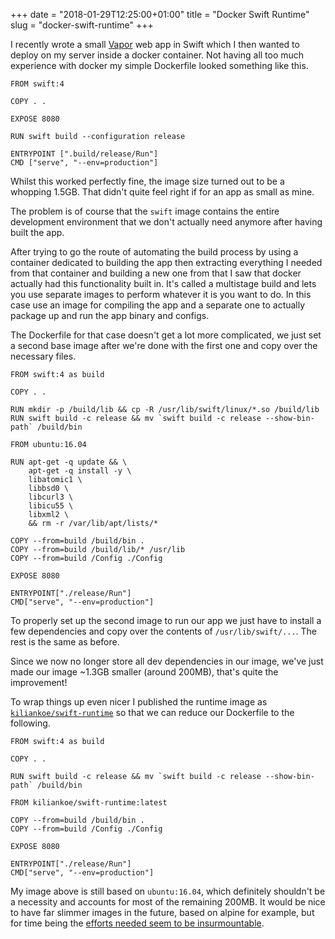 +++
date = "2018-01-29T12:25:00+01:00"
title = "Docker Swift Runtime"
slug = "docker-swift-runtime"
+++

I recently wrote a small [Vapor](https://vapor.codes) web app in Swift which I then wanted to deploy on my server inside a docker container. Not having all too much experience with docker my simple Dockerfile looked something like this.

```shell
FROM swift:4

COPY . .

EXPOSE 8080

RUN swift build --configuration release

ENTRYPOINT [".build/release/Run"]
CMD ["serve", "--env=production"]
```

Whilst this worked perfectly fine, the image size turned out to be a whopping 1.5GB. That didn't quite feel right if for an app as small as mine.

The problem is of course that the `swift` image contains the entire development environment that we don't actually need anymore after having built the app.

After trying to go the route of automating the build process by using a container dedicated to building the app then extracting everything I needed from that container and building a new one from that I saw that docker actually had this functionality built in. It's called a multistage build and lets you use separate images to perform whatever it is you want to do. In this case use an image for compiling the app and a separate one to actually package up and run the app binary and configs.

The Dockerfile for that case doesn't get a lot more complicated, we just set a second base image after we're done with the first one and copy over the necessary files.

```shell
FROM swift:4 as build

COPY . .

RUN mkdir -p /build/lib && cp -R /usr/lib/swift/linux/*.so /build/lib
RUN swift build -c release && mv `swift build -c release --show-bin-path` /build/bin

FROM ubuntu:16.04

RUN apt-get -q update && \
    apt-get -q install -y \
    libatomic1 \
    libbsd0 \
    libcurl3 \
    libicu55 \
    libxml2 \
    && rm -r /var/lib/apt/lists/*

COPY --from=build /build/bin .
COPY --from=build /build/lib/* /usr/lib
COPY --from=build /Config ./Config

EXPOSE 8080

ENTRYPOINT["./release/Run"]
CMD["serve", "--env=production"]
```

To properly set up the second image to run our app we just have to install a few dependencies and copy over the contents of `/usr/lib/swift/...`. The rest is the same as before.

Since we now no longer store all dev dependencies in our image, we've just made our image ~1.3GB smaller (around 200MB), that's quite the improvement!

To wrap things up even nicer I published the runtime image as [`kiliankoe/swift-runtime`](https://hub.docker.com/r/kiliankoe/swift-runtime/) so that we can reduce our Dockerfile to the following.

```shell
FROM swift:4 as build

COPY . .

RUN swift build -c release && mv `swift build -c release --show-bin-path` /build/bin

FROM kiliankoe/swift-runtime:latest

COPY --from=build /build/bin .
COPY --from=build /Config ./Config

EXPOSE 8080

ENTRYPOINT["./release/Run"]
CMD["serve", "--env=production"]
```

My image above is still based on `ubuntu:16.04`, which definitely shouldn't be a necessity and accounts for most of the remaining 200MB. It would be nice to have far slimmer images in the future, based on alpine for example, but for time being the [efforts needed seem to be insurmountable](https://lists.swift.org/pipermail/swift-users/Week-of-Mon-20151228/000653.html).
